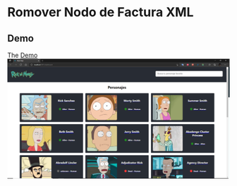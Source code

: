 # Romover Nodo de Factura XML 

## Demo

The [Demo](https://nodexml.herokuapp.com/)
![Demo](https://github.com/cchavezmx/rickandmortyapp/blob/main/src/assets/media/demosnap.PNG)
